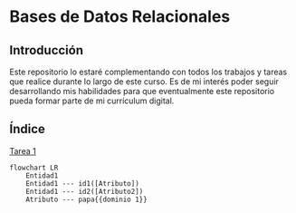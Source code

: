 # Bases de Datos Relacionales

## Introducción
Este repositorio lo estaré complementando con todos los trabajos y tareas que realice durante lo largo de este curso. Es de mi interés poder seguir desarrollando mis habilidades para que eventualmente este repositorio pueda formar parte de mi currículum digital.

## Índice
[Tarea 1](https://github.com/Andreschavezp/BDR/blob/master/Tarea%201.md)

```mermaid
flowchart LR
    Entidad1
    Entidad1 --- id1([Atributo])
    Entidad1 --- id2([Atributo2])
    Atributo --- papa{{dominio 1}}
```